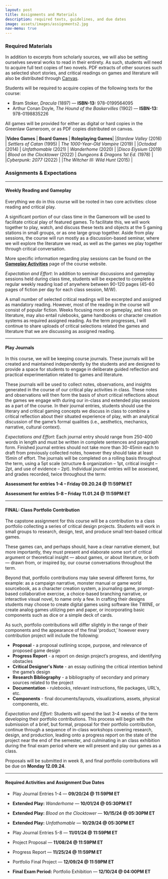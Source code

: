 ```yaml
---
layout: post
title: Assignments and Materials
description: required texts, guidelines, and due dates 
image: assets/images/assignments2.jpg
nav-menu: true
---
```


### Required Materials

In addition to excerpts from scholarly sources, we will also be setting ourselves several works to read in their entirety. As such, students will need to acquire full text copies of two novels. PDF extracts of other sources such as selected short stories, and critical readings on games and literature will also be distributed through [Canvas](https://uncch.instructure.com/courses/64653). 

Students will be required to acquire copies of the following texts for the course:

<ul>
	<li>Bram Stoker, <em>Dracula</em> (1897) — <strong>ISBN-13:</strong> 978-0199564095</li>
	<li>Arthur Conan Doyle, <em>The Hound of the Baskervilles</em> (1902) — <strong>ISBN-13:</strong> 	978-0198835226</li>
</ul>

All games will be provided for either as digital or hard copies in the Greenlaw Gameroom, or as PDF copies distributed on canvas.

|**Video Games** | **Board Games** | **Roleplaying Games**|
|*Stardew Valley* (2016) | *Settlers of Catan* (1995) | *The 1000-Year-Old Vampire* (2019) |
|*Octodad* (2014) | *Unfathomable* (2021) | *Wanderhome* (2020) |
|*Disco Elysium* (2019) | *Blood on the Clocktower* (2022) | *Dungeons & Dragons 1st Ed.* (1978) |
|*Cyberpunk: 2077* (2022) |
|*The Witcher III: Wild Hunt* (2015) |

### Assignments & Expectations

---

#### Weekly Reading and Gameplay
Everything we do in this course will be rooted in two core activities: close reading and critical play. 

A significant portion of our class time in the Gameroom will be used to facilitate critical play of featured games. To facilitate this, we will work together to play, watch, and discuss these texts and objects at the 5 gaming stations in small groups, or as one large group together. Aside from play sessions, the course will run mostly as a discussion-based seminar, where we will explore the literature we read, as well as the games we play together through critical conversation. 

More specific information regarding play sessions can be found on the [**Gameplay Activities**](https://sgotzler.github.io/ENGL-258/elements.html) page of the course website.

*Expectation and Effort*: In addition to seminar discussions and gameplay sessions held during class time, students will be expected to complete a regular weekly reading load of anywhere between 90-120 pages (45-60 pages of fiction per day for each class session, M/W). 

A small number of selected critical readings will be excerpted and assigned as mandatory reading. However, most of the reading in the course will consist of popular fiction. Weeks focusing more on gameplay, and less on literature, may also entail rulebooks, game handbooks or character creation systems as required assigned reading. As the term progresses, I will continue to share uploads of critical selections related the games and literature that we are discussing as assigned reading.

---

#### Play Journals
In this course, we will be keeping course journals. These journals will be created and maintained independently by the students and are designed to provide a space for students to engage in deliberate guided reflection and practical experimentation related to games and literature. 

These journals will be used to collect notes, observations, and insights generated in the course of our critical play activities in class. These notes and observations will then form the basis of short critical reflections about the games we engage with during our in-class and extended play sessions as a part of the course. In their journal entries, students should use the literary and critical gaming concepts we discuss in class to combine a critical reflection about their situated experience of play, with an analytical discussion of the game’s formal qualities (i.e., aesthetics, mechanics, narrative, cultural context).

*Expectations and Effort*: Each journal entry should range from 250-400 words in length and must be written in complete sentences and paragraph form. Finished journal entries should not take more than 30-45min each to draft from previously collected notes, however they should take at least 15min of effort.
The journals will be completed on a rolling basis throughout the term, using a 5pt scale (structure & organization – 1pt, critical insight – 2pt, and use of evidence – 2pt). Individual journal entries will be assessed, and grades recorded, twice throughout the term:

**Assessment for entries 1-4 – Friday 09.20.24 @ 11:59PM ET**

**Assessment for entries 5-8 – Friday 11.01.24 @ 11:59PM ET**

---

#### FINAL: Class Portfolio Contribution
The capstone assignment for this course will be a contribution to a class portfolio collecting a series of critical design projects. Students will work in small groups to research, design, test, and produce small text-based critical games. 

These games can, and perhaps should, have a clear narrative element, but more importantly, they must present and elaborate some sort of critical argument or theoretical insight — about games, or about literature, or both — drawn from, or inspired by, our course conversations throughout the term. 

Beyond that, portfolio contributions may take several different forms, for example: as a campaign narrative, monster manual or game world sourcebook, as a character creation system, a journaling game, prompt-based collaborative exercise, a choice-based branching narrative, or interactive visual novel, to name only a few. In crafting their designs students may choose to create digital games using software like TWINE, or create analog games utilizing pen and paper, or incorporating basic components such as dice or a simple deck of cards.

As such, portfolio contributions will differ slightly in the range of their components and the appearance of the final ‘product,’ however every contribution project will include the following: 

- **Proposal** - a proposal outlining scope, purpose, and relevance of proposed game design
- **Progress Report** - a report on design project’s progress, and identifying obstacles
- **Critical Designer's Note** - an essay outlining the critical intention behind the game’s design
- **Research Bibliography** - a bibliography of secondary and primary sources related to the project
- **Documentation** - rulebooks, relevant instructions, file packages, URL's, etc.
- **Components** - final documents/layouts, visualizations, assets, physical components, etc.
  
*Expectation and Effort:* Students will spend the last 3-4 weeks of the term developing their portfolio contributions. This process will begin with the submission of a brief, but formal, proposal for their portfolio contribution, continue through a sequence of in-class workshops covering research, design, and production, leading onto a progress report on the state of the project near the end of the semester, and culminating in an class exhibition during the final exam period where we will present and play our games as a class.


Proposals will be submitted in week 8, and final portfolio contributions will be due on **Monday 12.09.24**.

---

#### Required Activities and Assignment Due Dates

- Play Journal Entries 1-4 — **09/20/24 @ 11:59PM ET**
- **Extended Play:** *Wanderhome* — **10/01/24 @ 05:30PM ET**
- **Extended Play:** *Blood on the Clocktower* — **10/15/24 @ 05:30PM ET**
- **Extended Play:** *Unfathomable* — **10/29/24 @ 05:30PM ET**
- Play Journal Entries 5-8 — **11/01/24 @ 11:59PM ET**

- Project Proposal — **11/08/24 @ 11:59PM ET**
- Progress Report — **11/25/24 @ 11:59PM ET**
- Portfolio Final Project — **12/09/24 @ 11:59PM ET**
- **Final Exam Period:** Portfolio Exhibition — **12/10/24 @ 04:00PM ET**



